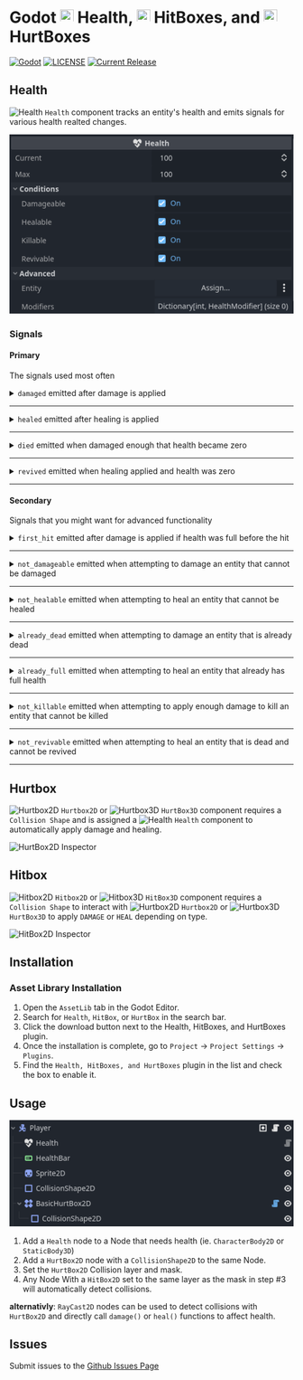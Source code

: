 # Godot <img src="https://raw.githubusercontent.com/cluttered-code/godot-health-hitbox-hurtbox/refs/heads/main/addons/health_hitbox_hurtbox/health/health.svg" width="24" height="24"/>  Health, <img src="https://raw.githubusercontent.com/cluttered-code/godot-health-hitbox-hurtbox/refs/heads/main/addons/health_hitbox_hurtbox/2d/hit_box_2d/hit_box_2d.svg" width="24" height="24"/> HitBoxes, and <img src="https://raw.githubusercontent.com/cluttered-code/godot-health-hitbox-hurtbox/refs/heads/main/addons/health_hitbox_hurtbox/3d/hurt_box_3d/hurt_box_3d.svg" width="24" height="24"/> HurtBoxes

[![Godot](https://img.shields.io/badge/Godot-4.3%2b-blue?logo=godot-engine)](https://godotengine.org/download)
[![LICENSE](https://img.shields.io/badge/license-MIT-blue)](https://github.com/cluttered-code/godot-health-components/blob/main/addons/health_components/LICENSE)
[![Current Release](https://img.shields.io/github/release/cluttered-code/godot-health-hitbox-hurtbox.svg "Current Release")](https://github.com/cluttered-code/godot-health-hitbox-hurtbox/releases/latest)
<!-- [![Downloads](https://img.shields.io/github/downloads/cluttered-code/godot-health-hitbox-hurtbox/total.svg "Downloads")](https://github.com/cluttered-code/godot-health-hitbox-hurtbox/releases) -->

## Health

![Health](https://raw.githubusercontent.com/cluttered-code/godot-health-hitbox-hurtbox/refs/heads/main/addons/health_hitbox_hurtbox/health/health.svg) `Health` component tracks an entity's health and emits signals for various health realted changes.

![Health inspector](https://raw.githubusercontent.com/cluttered-code/godot-health-hitbox-hurtbox/refs/heads/main/images/health_inspector.png "Health Inspector")

### Signals

#### Primary

The signals used most often

<details>
<summary><code>damaged</code> emitted after damage is applied</summary>

#### Parameters
>| name  | type | description |
>|-------|------|-------------|
>| owner | Node | The `owner` of the `Health` Node |
>| amount | int | The amount of damage recieved |
>| applied | int | The amount of damage applied before death |

#### Code
```gdscript
signal damaged(owner: Node, amount: int, applied: int)
```
</details>

---

<details>
<summary><code>healed</code> emitted after healing is applied</summary>

#### Parameters
>| name  | type | description |
>|-------|------|-------------|
>| owner | Node | The `owner` of the `Health` Node |
>| amount | int | The amount of healing recieved |
>| applied | int | The amount of healing applied before full |

#### Code
```gdscript
signal healed(owner: Node, amount: int, applied: int)
```
</details>

---

<details>
<summary><code>died</code> emitted when damaged enough that health became zero</summary>

#### Parameters
>| Name  | Type | Description |
>|-------|------|-------------|
>| owner | Node | The `owner` of the `Health` Node |


#### Code
```gdscript
signal died(owner: Node)
```
</details>

---

<details>
<summary><code>revived</code> emitted when healing applied and health was zero</summary>

#### Parameters
>| Name  | Type | Description |
>|-------|------|-------------|
>| owner | Node | The `owner` of the `Health` Node |


#### Code
```gdscript
signal revived(owner: Node)
```
</details>

---

#### Secondary

Signals that you might want for advanced functionality

<details>
<summary><code>first_hit</code> emitted after damage is applied if health was full before the hit</summary>

#### Parameters
>| Name  | Type | Description |
>|-------|------|-------------|
>| owner | Node | The `owner` of the `Health` Node |


#### Code
```gdscript
signal first_hit(owner: Node)
```
</details>

---

<details>
<summary><code>not_damageable</code> emitted when attempting to damage an entity that cannot be damaged</summary>

#### Parameters
>| Name  | Type | Description |
>|-------|------|-------------|
>| owner | Node | The `owner` of the `Health` Node |


#### Code
```gdscript
signal not_damageable(owner: Node)
```
</details>

---

<details>
<summary><code>not_healable</code> emitted when attempting to heal an entity that cannot be healed</summary>

#### Parameters
>| Name  | Type | Description |
>|-------|------|-------------|
>| owner | Node | The `owner` of the `Health` Node |


#### Code
```gdscript
signal not_healable(owner: Node)
```
</details>

---

<details>
<summary><code>already_dead</code> emitted when attempting to damage an entity that is already dead</summary>

#### Parameters
>| Name  | Type | Description |
>|-------|------|-------------|
>| owner | Node | The `owner` of the `Health` Node |


#### Code
```gdscript
signal already_dead(owner: Node)
```
</details>

---

<details>
<summary><code>already_full</code> emitted when attempting to heal an entity that already has full health</summary>

#### Parameters
>| Name  | Type | Description |
>|-------|------|-------------|
>| owner | Node | The `owner` of the `Health` Node |


#### Code
```gdscript
signal already_full(owner: Node)
```
</details>

---

<details>
<summary><code>not_killable</code> emitted when attempting to apply enough damage to kill an entity that cannot be killed</summary>

#### Parameters
>| Name  | Type | Description |
>|-------|------|-------------|
>| owner | Node | The `owner` of the `Health` Node |


#### Code
```gdscript
signal not_killable(owner: Node)
```
</details>

---

<details>
<summary><code>not_revivable</code> emitted when attempting to heal an entity that is dead and cannot be revived</summary>

#### Parameters
>| Name  | Type | Description |
>|-------|------|-------------|
>| owner | Node | The `owner` of the `Health` Node |


#### Code
```gdscript
signal not_revivable(owner: Node)
```
</details>

---



## Hurtbox

![Hurtbox2D](https://raw.githubusercontent.com/cluttered-code/godot-health-hitbox-hurtbox/refs/heads/main/addons/health_hitbox_hurtbox/2d/hurt_box_2d/hurt_box_2d.svg) `Hurtbox2D` or ![Hurtbox3D](https://raw.githubusercontent.com/cluttered-code/godot-health-hitbox-hurtbox/refs/heads/main/addons/health_hitbox_hurtbox/3d/hurt_box_3d/hurt_box_3d.svg) `HurtBox3D` component requires a `Collision Shape` and is assigned a ![Health](https://raw.githubusercontent.com/cluttered-code/godot-health-hitbox-hurtbox/refs/heads/main/addons/health_hitbox_hurtbox/health/health.svg) `Health` component to automatically apply damage and healing.

![HurtBox2D Inspector](https://raw.githubusercontent.com/cluttered-code/godot-health-hitbox-hurtbox/refs/heads/main/images/hurtbox_inspector.png "HurtBox2D Inspector")

## Hitbox

![Hitbox2D](https://raw.githubusercontent.com/cluttered-code/godot-health-hitbox-hurtbox/refs/heads/main/addons/health_hitbox_hurtbox/2d/hit_box_2d/hit_box_2d.svg) `Hitbox2D` or ![Hitbox3D](https://raw.githubusercontent.com/cluttered-code/godot-health-hitbox-hurtbox/refs/heads/main/addons/health_hitbox_hurtbox/3d/hit_box_3d/hit_box_3d.svg) `HitBox3D` component requires a `Collision Shape` to interact with ![Hurtbox2D](https://raw.githubusercontent.com/cluttered-code/godot-health-hitbox-hurtbox/refs/heads/main/addons/health_hitbox_hurtbox/2d/hurt_box_2d/hurt_box_2d.svg) `Hurtbox2D` or ![Hurtbox3D](https://raw.githubusercontent.com/cluttered-code/godot-health-hitbox-hurtbox/refs/heads/main/addons/health_hitbox_hurtbox/3d/hurt_box_3d/hurt_box_3d.svg) `HurtBox3D` to apply `DAMAGE` or `HEAL` depending on type.

![HitBox2D Inspector](https://raw.githubusercontent.com/cluttered-code/godot-health-hitbox-hurtbox/refs/heads/main/images/hitbox_inspector.png "HitBox2D Inspector")

## Installation

### Asset Library Installation

1. Open the `AssetLib` tab in the Godot Editor.
2. Search for `Health`, `HitBox`, or `HurtBox` in the search bar.
3. Click the download button next to the Health, HitBoxes, and HurtBoxes plugin.
4. Once the installation is complete, go to `Project` -> `Project Settings` -> `Plugins`.
5. Find the `Health, HitBoxes, and HurtBoxes` plugin in the list and check the box to enable it.

## Usage

![Player Structure](https://raw.githubusercontent.com/cluttered-code/godot-health-hitbox-hurtbox/refs/heads/main/images/character_structure.png "CharacterBody2D Structure")

1. Add a `Health` node to a Node that needs health (ie. `CharacterBody2D` or `StaticBody3D`)
2. Add a `HurtBox2D` node with a `CollisionShape2D` to the same Node.
3. Set the `HurtBox2D` Collision layer and mask.
4. Any Node With a `HitBox2D` set to the same layer as the mask in step #3 will automatically detect collisions.

**alternativly**: `RayCast2D` nodes can be used to detect collisions with `HurtBox2D` and directly call `damage()` or `heal()` functions to affect health.

## Issues

Submit issues to the [Github Issues Page](https://github.com/cluttered-code/godot-health-hitbox-hurtbox/issues)
